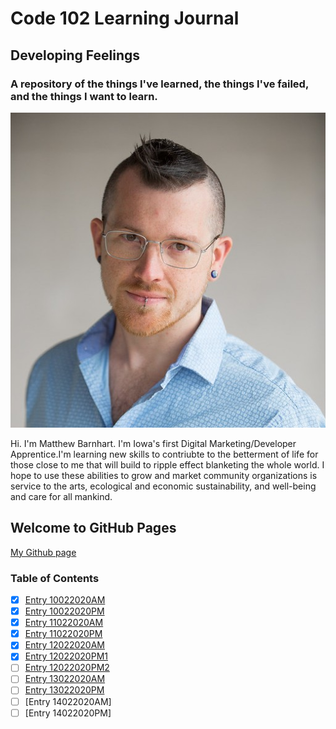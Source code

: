 # Code 102 Learning Journal
## Developing Feelings
### A repository of the things I've learned, the things I've failed, and the things I want to learn.

![Matthew Barnhart](/images/resume-img.jpg)

Hi. I'm Matthew Barnhart. I'm Iowa's first Digital Marketing/Developer Apprentice.I'm learning new skills to contriubte to the betterment of life for those close to me that will build to ripple effect blanketing the whole world. I hope to use these abilities to grow and market community organizations is service to the arts, ecological and economic sustainability, and well-being and care for all mankind.

## Welcome to GitHub Pages

[My Github page](https://mcbarnhart.github.io/)

### Table of Contents
- [x] [Entry 10022020AM](lj10022020.md)
- [x] [Entry 10022020PM](lj10022020PM.md)
- [x] [Entry 11022020AM](lj11022020AM.md)
- [x] [Entry 11022020PM](lj11022020PM.md)
- [x] [Entry 12022020AM](lj12022020AM.md)
- [x] [Entry 12022020PM1](lj12022020PM1.md)
- [ ] [Entry 12022020PM2](lj12022020PM2.md)
- [ ] [Entry 13022020AM](lj13022020AM.md)
- [ ] [Entry 13022020PM](lj13022020PM.md)
- [ ] [Entry 14022020AM]
- [ ] [Entry 14022020PM]
